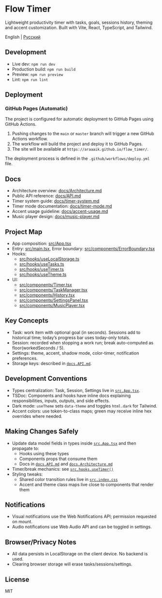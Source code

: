 # Flow Timer

Lightweight productivity timer with tasks, goals, sessions history, theming and accent customization. Built with Vite, React, TypeScript, and Tailwind.

English | [Русский](README.ru.md)

## Development

- Live dev: `npm run dev`
- Production build: `npm run build`
- Preview: `npm run preview`
- Lint: `npm run lint`

## Deployment

### GitHub Pages (Automatic)

The project is configured for automatic deployment to GitHub Pages using GitHub Actions.

1.  Pushing changes to the `main` or `master` branch will trigger a new GitHub Actions workflow.
2.  The workflow will build the project and deploy it to GitHub Pages.
3.  The site will be available at `https://araaaik.github.io/flow_timer/`.

The deployment process is defined in the `.github/workflows/deploy.yml` file.


## Docs

- Architecture overview: [docs/Architecture.md](docs/Architecture.md)
- Public API reference: [docs/API.md](docs/API.md)
- Timer system guide: [docs/timer-system.md](docs/timer-system.md)
- Timer mode documentation: [docs/timer-mode.md](docs/timer-mode.md)
- Accent usage guideline: [docs/accent-usage.md](docs/accent-usage.md)
- Music player design: [docs/music-player.md](docs/music-player.md)

## Project Map

- App composition: [src/App.tsx](src/App.tsx)
- Entry: [src/main.tsx](src/main.tsx), Error boundary: [src/components/ErrorBoundary.tsx](src/components/ErrorBoundary.tsx)
- Hooks:
  - [src/hooks/useLocalStorage.ts](src/hooks/useLocalStorage.ts)
  - [src/hooks/useTasks.ts](src/hooks/useTasks.ts)
  - [src/hooks/useTimer.ts](src/hooks/useTimer.ts)
  - [src/hooks/useTheme.ts](src/hooks/useTheme.ts)
- UI:
  - [src/components/Timer.tsx](src/components/Timer.tsx)
  - [src/components/TaskManager.tsx](src/components/TaskManager.tsx)
  - [src/components/History.tsx](src/components/History.tsx)
  - [src/components/SettingsPanel.tsx](src/components/SettingsPanel.tsx)
  - [src/components/MusicPlayer.tsx](src/components/MusicPlayer.tsx)

## Key Concepts

- Task: work item with optional goal (in seconds). Sessions add to historical time; today’s progress bar uses today-only totals.
- Session: recorded when stopping a work run; break auto-computed as floor(workedSeconds / 5).
- Settings: theme, accent, shadow mode, color-timer, notification preferences.
- Storage keys: described in [`docs.API.md`](docs/API.md).

## Development Conventions

- Types centralization: Task, Session, Settings live in [`src.App.tsx`](src/App.tsx).
- TSDoc: Components and hooks have inline docs explaining responsibilities, inputs, outputs, and side effects.
- Dark mode: `useTheme` sets `data-theme` and toggles `html.dark` for Tailwind.
- Accent colors: use token-to-class maps; green may receive inline hex overrides where needed.

## Making Changes Safely

- Update data model fields in types inside [`src.App.tsx`](src/App.tsx) and then propagate to:
  - Hooks using these types
  - Components props that consume them
  - Docs in [`docs.API.md`](docs/API.md) and [`docs.Architecture.md`](docs/Architecture.md)
- Timer/break mechanics: see [`src.hooks.useTimer()`](src/hooks/useTimer.ts)
- Styling tweaks:
  - Shared color transition rules live in [`src.index.css`](src/index.css)
  - Accent and theme class maps live close to components that render them

## Notifications

- Visual notifications use the Web Notifications API; permission requested on mount.
- Audio notifications use Web Audio API and can be toggled in settings.

## Browser/Privacy Notes

- All data persists in LocalStorage on the client device. No backend is used.
- Clearing browser storage will erase tasks/sessions/settings.

## License

MIT